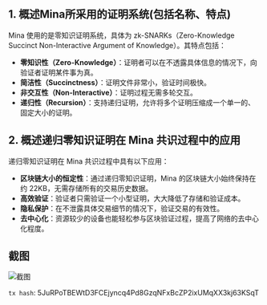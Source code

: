 ## 1. 概述Mina所采用的证明系统(包括名称、特点)

Mina 使用的是零知识证明系统，具体为 zk-SNARKs（Zero-Knowledge Succinct Non-Interactive Argument of Knowledge）。其特点包括：
- **零知识性（Zero-Knowledge）**：证明者可以在不透露具体信息的情况下，向验证者证明某件事为真。
- **简洁性（Succinctness）**：证明文件非常小，验证时间极快。
- **非交互性（Non-Interactive）**：证明过程无需多轮交互。
- **递归性（Recursion）**：支持递归证明，允许将多个证明压缩成一个单一的、固定大小的证明。

## 2. 概述递归零知识证明在 Mina 共识过程中的应用

递归零知识证明在 Mina 共识过程中具有以下应用：
- **区块链大小的恒定性**：通过递归零知识证明，Mina 的区块链大小始终保持在约 22KB，无需存储所有的交易历史数据。
- **高效验证**：验证者只需验证一个小型证明，大大降低了存储和验证成本。
- **隐私保护**：在不泄露具体交易细节的情况下，验证交易的有效性。
- **去中心化**：资源较少的设备也能轻松参与区块验证过程，提高了网络的去中心化程度。

## 截图

![截图](image.png)

`tx hash`: 5JuRPoTBEWtD3FCEjyncq4Pd8GzqNFxBcZP2ixUMqXX3kj63KSqT